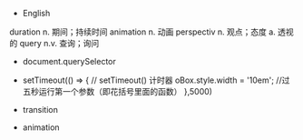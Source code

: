 














- English 

duration    n. 期间；持续时间
animation   n. 动画
perspectiv  n. 观点；态度   a. 透视的
query       n.v. 查询；询问





- document.querySelector


- setTimeout(() => {                    //    setTimeout() 计时器
            oBox.style.width = '10em';  //过五秒运行第一个参数（即花括号里面的函数）
        },5000)

- transition

- animation

